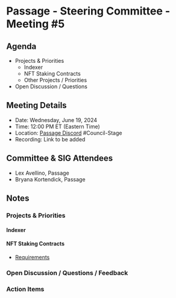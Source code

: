# Passage - Steering Committee - Meeting #5

## Agenda
- Projects & Priorities
  - Indexer
  - NFT Staking Contracts
  - Other Projects / Priorities 
- Open Discussion / Questions

## Meeting Details
- Date: Wednesday, June 19, 2024
- Time: 12:00 PM ET (Eastern Time)
- Location: [Passage Discord](https://discord.gg/passage) #Council-Stage
- Recording: Link to be added

## Committee & SIG Attendees
- Lex Avellino, Passage
- Bryana Kortendick, Passage


##  Notes
### Projects & Priorities

#### Indexer

#### NFT Staking Contracts
- [Requirements](https://github.com/Passage-Chain/community/blob/main/sig-nft-staking/nft-staking-req.md)

### Open Discussion / Questions / Feedback

### Action Items
